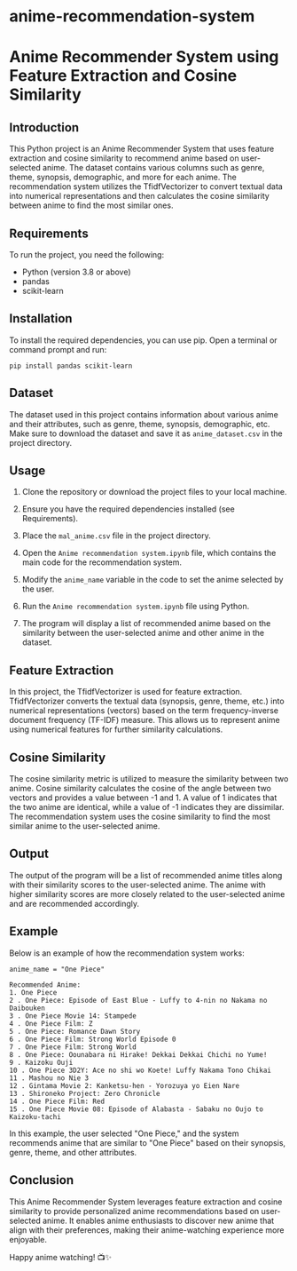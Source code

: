 # anime-recommendation-system
# Anime Recommender System using Feature Extraction and Cosine Similarity

## Introduction

This Python project is an Anime Recommender System that uses feature extraction and cosine similarity to recommend anime based on user-selected anime. The dataset contains various columns such as genre, theme, synopsis, demographic, and more for each anime. The recommendation system utilizes the TfidfVectorizer to convert textual data into numerical representations and then calculates the cosine similarity between anime to find the most similar ones.

## Requirements

To run the project, you need the following:

- Python (version 3.8 or above)
- pandas
- scikit-learn

## Installation

To install the required dependencies, you can use pip. Open a terminal or command prompt and run:

```
pip install pandas scikit-learn
```

## Dataset

The dataset used in this project contains information about various anime and their attributes, such as genre, theme, synopsis, demographic, etc. Make sure to download the dataset and save it as `anime_dataset.csv` in the project directory.

## Usage

1. Clone the repository or download the project files to your local machine.

2. Ensure you have the required dependencies installed (see Requirements).

3. Place the `mal_anime.csv` file in the project directory.

4. Open the `Anime recommendation system.ipynb` file, which contains the main code for the recommendation system.

5. Modify the `anime_name` variable in the code to set the anime selected by the user.

6. Run the `Anime recommendation system.ipynb` file using Python.

7. The program will display a list of recommended anime based on the similarity between the user-selected anime and other anime in the dataset.

## Feature Extraction

In this project, the TfidfVectorizer is used for feature extraction. TfidfVectorizer converts the textual data (synopsis, genre, theme, etc.) into numerical representations (vectors) based on the term frequency-inverse document frequency (TF-IDF) measure. This allows us to represent anime using numerical features for further similarity calculations.

## Cosine Similarity

The cosine similarity metric is utilized to measure the similarity between two anime. Cosine similarity calculates the cosine of the angle between two vectors and provides a value between -1 and 1. A value of 1 indicates that the two anime are identical, while a value of -1 indicates they are dissimilar. The recommendation system uses the cosine similarity to find the most similar anime to the user-selected anime.

## Output

The output of the program will be a list of recommended anime titles along with their similarity scores to the user-selected anime. The anime with higher similarity scores are more closely related to the user-selected anime and are recommended accordingly.

## Example

Below is an example of how the recommendation system works:

```
anime_name = "One Piece"

Recommended Anime:
1. One Piece
2 . One Piece: Episode of East Blue - Luffy to 4-nin no Nakama no Daibouken
3 . One Piece Movie 14: Stampede
4 . One Piece Film: Z
5 . One Piece: Romance Dawn Story
6 . One Piece Film: Strong World Episode 0
7 . One Piece Film: Strong World
8 . One Piece: Oounabara ni Hirake! Dekkai Dekkai Chichi no Yume!
9 . Kaizoku Ouji
10 . One Piece 3D2Y: Ace no shi wo Koete! Luffy Nakama Tono Chikai
11 . Mashou no Nie 3
12 . Gintama Movie 2: Kanketsu-hen - Yorozuya yo Eien Nare
13 . Shironeko Project: Zero Chronicle
14 . One Piece Film: Red
15 . One Piece Movie 08: Episode of Alabasta - Sabaku no Oujo to Kaizoku-tachi
```

In this example, the user selected "One Piece," and the system recommends anime that are similar to "One Piece" based on their synopsis, genre, theme, and other attributes.

## Conclusion

This Anime Recommender System leverages feature extraction and cosine similarity to provide personalized anime recommendations based on user-selected anime. It enables anime enthusiasts to discover new anime that align with their preferences, making their anime-watching experience more enjoyable.

Happy anime watching! 📺✨
